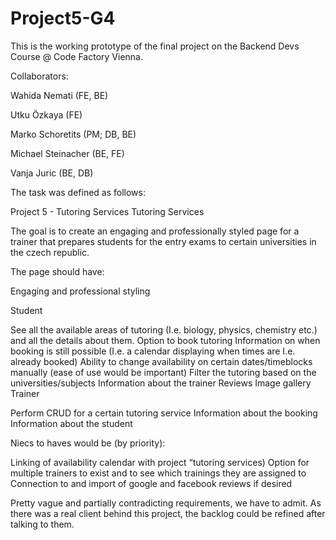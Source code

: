 # Project5-G4

This is the working prototype of the final project on the Backend Devs Course @ Code Factory Vienna.

Collaborators:

Wahida Nemati (FE, BE)

Utku Özkaya (FE)

Marko Schoretits (PM; DB, BE)

Michael Steinacher (BE, FE)

Vanja Juric (BE, DB)


The task was defined as follows:

Project 5 - Tutoring Services
Tutoring Services


The goal is to create an engaging and professionally styled page for a trainer that prepares students for the entry exams to certain universities in the czech republic.

The page should have:

Engaging and professional styling

Student

See all the available areas of tutoring (I.e. biology, physics, chemistry etc.) and all the details about them. 
Option to book tutoring
Information on when booking is still possible (I.e. a calendar displaying when times are I.e. already booked)
Ability to change availability on certain dates/timeblocks manually (ease of use would be important)
Filter the tutoring based on the universities/subjects
Information about the trainer 
Reviews 
Image gallery
Trainer 

Perform CRUD for a certain tutoring service
Information about the booking  
Information about the student


Niecs to haves would be (by priority):

Linking of availability calendar with project “tutoring services)
Option for multiple trainers to exist and to see which trainings they are assigned to
Connection to and import of google and facebook reviews if desired

Pretty vague and partially contradicting requirements, we have to admit. 
As there was a real client behind this project, the backlog could be refined after talking to them.
